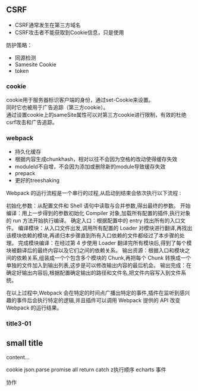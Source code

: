## CSRF
- CSRF通常发生在第三方域名
- CSRF攻击者不能获取到Cookie信息，只是使用

防护策略：
- 同源检测
- Samesite Cookie
- token

### cookie
cookie用于服务器标识客户端的身份，通过set-Cookie来设置。  
同时它也被用于广告追踪（第三方cookie）。  
通过设置cookie上的sameSite属性可以对第三方cookie进行限制，有效的杜绝csrf攻击和广告追踪。

### webpack
- 持久化缓存
- 根据内容生成chunkhash，相对以往不会因为空格的改动使得缓存失效
- moduleId不自增，不会因为添加或删除新的module导致缓存失效
- prepack
- 更好的treeshaking


Webpack 的运行流程是一个串行的过程,从启动到结束会依次执行以下流程 :

初始化参数：从配置文件和 Shell 语句中读取与合并参数,得出最终的参数。
开始编译：用上一步得到的参数初始化 Compiler 对象,加载所有配置的插件,执行对象的 run 方法开始执行编译。
确定入口：根据配置中的 entry 找出所有的入口文件。
编译模块：从入口文件出发,调用所有配置的 Loader 对模块进行翻译,再找出该模块依赖的模块,再递归本步骤直到所有入口依赖的文件都经过了本步骤的处理。
完成模块编译：在经过第 4 步使用 Loader 翻译完所有模块后,得到了每个模块被翻译后的最终内容以及它们之间的依赖关系。
输出资源：根据入口和模块之间的依赖关系,组装成一个个包含多个模块的 Chunk,再把每个 Chunk 转换成一个单独的文件加入到输出列表,这步是可以修改输出内容的最后机会。
输出完成：在确定好输出内容后,根据配置确定输出的路径和文件名,把文件内容写入到文件系统。

在以上过程中,Webpack 会在特定的时间点广播出特定的事件,插件在监听到感兴趣的事件后会执行特定的逻辑,并且插件可以调用 Webpack 提供的 API 改变 Webpack 的运行结果。


### title3-01

## small title
content...



cookie
json.parse
promise all return
catch z执行顺序
echarts 事件


协作

